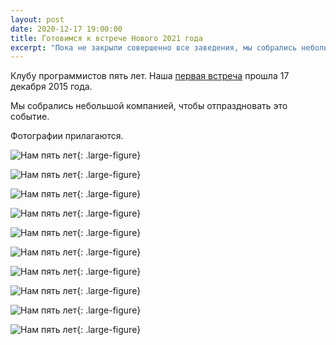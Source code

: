 ```yaml
---
layout: post
date: 2020-12-17 19:00:00
title: Готовимся к встрече Нового 2021 года
excerpt: "Пока не закрыли совершенно все заведения, мы собрались небольшой компанией."
---
```


Клубу программистов пять лет. Наша [первая встреча](https://www.meetup.com/ru-RU/progmsk/events/227451550/) прошла 17 декабря 2015 года.

Мы собрались небольшой компанией, чтобы отпраздновать это событие.

Фотографии прилагаются.

![Нам пять лет](/assets/img/results/2021/photo_2020-12-18_01.jpg){: .large-figure}

![Нам пять лет](/assets/img/results/2021/photo_2020-12-18_02.jpg){: .large-figure}

![Нам пять лет](/assets/img/results/2021/photo_2020-12-18_03.jpg){: .large-figure}

![Нам пять лет](/assets/img/results/2021/photo_2020-12-18_04.jpg){: .large-figure}

![Нам пять лет](/assets/img/results/2021/photo_2020-12-18_05.jpg){: .large-figure}

![Нам пять лет](/assets/img/results/2021/photo_2020-12-18_06.jpg){: .large-figure}

![Нам пять лет](/assets/img/results/2021/photo_2020-12-18_07.jpg){: .large-figure}

![Нам пять лет](/assets/img/results/2021/photo_2020-12-18_08.jpg){: .large-figure}

![Нам пять лет](/assets/img/results/2021/photo_2020-12-18_09.jpg){: .large-figure}

![Нам пять лет](/assets/img/results/2021/photo_2020-12-18_10.jpg){: .large-figure}
